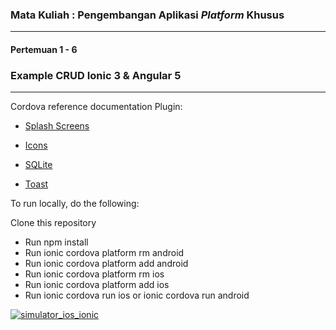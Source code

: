 ### Mata Kuliah : Pengembangan Aplikasi _Platform_ Khusus
---
#### Pertemuan 1 - 6

### Example CRUD Ionic 3 & Angular 5


---

Cordova reference documentation Plugin:

- [Splash Screens](https://cordova.apache.org/docs/en/latest/reference/cordova-plugin-splashscreen/)

- [Icons](https://cordova.apache.org/docs/en/latest/config_ref/images.html)

- [SQLite](https://ionicframework.com/docs/native/sqlite/)

- [Toast](https://ionicframework.com/docs/native/toast/)

To run locally, do the following:

Clone this repository
* Run npm install
* Run ionic cordova platform rm android
* Run ionic cordova platform add android
* Run ionic cordova platform rm ios
* Run ionic cordova platform add ios
* Run ionic cordova run ios or ionic cordova run android


<a href="https://ibb.co/bY6Y0S"><img src="https://preview.ibb.co/jtvRLS/simulator_ios_ionic.gif" alt="simulator_ios_ionic" border="0"></a>